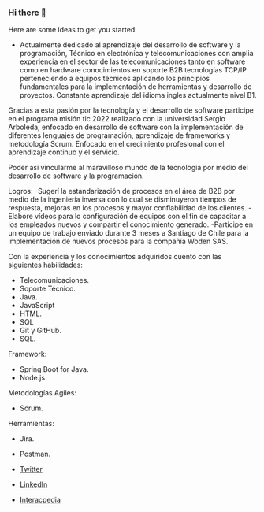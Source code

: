 ### Hi there 👋

<!--
**yohapimo/yohapimo** is a ✨ _special_ ✨ repository because its `README.md` (this file) appears on your GitHub profile.-->

Here are some ideas to get you started:

- Actualmente dedicado al aprendizaje del desarrollo de software y la programación, Técnico en electrónica y telecomunicaciones con amplia experiencia en el sector de las telecomunicaciones tanto en software como en hardware conocimientos en soporte B2B tecnologías TCP/IP perteneciendo a equipos técnicos aplicando los principios fundamentales para la implementación de herramientas y desarrollo de proyectos. Constante aprendizaje del idioma ingles actualmente nivel B1.

Gracias a esta pasión por la tecnología y el desarrollo de software participe en el programa misión tic 2022 realizado con la universidad Sergio Arboleda, enfocado en desarrollo de software con la implementación de diferentes lenguajes de programación, aprendizaje de frameworks y metodología Scrum.
Enfocado en el crecimiento profesional con el aprendizaje continuo y el servicio.

Poder así vincularme al maravilloso mundo de la tecnología por medio del desarrollo de software y la programación.

Logros:
-Sugerí la estandarización de procesos en el área de B2B por medio de la ingeniería inversa con lo cual se disminuyeron tiempos de respuesta, mejoras en los procesos y mayor confiabilidad de los clientes. 
-Elabore vídeos para lo configuración de equipos con el fin de capacitar a los empleados nuevos y compartir el conocimiento generado.
-Participe en un equipo de trabajo enviado durante 3 meses a Santiago de Chile para la implementación de nuevos procesos para la compañía Woden SAS.

Con la experiencia y los conocimientos adquiridos cuento con las siguientes habilidades:
- Telecomunicaciones.
- Soporte Técnico.
- Java.
- JavaScript
- HTML.
- SQL
- Git y GitHub.
- SQL.

Framework:
- Spring Boot for Java.
- Node.js

Metodologías Agiles:
- Scrum.

Herramientas:
- Jira.
- Postman.

- [Twitter](https://twitter.com/hawer_ck)
- [LinkedIn](https://www.linkedin.com/in/yon-hawer-pi%C3%B1eros-ck/)
- [Interacpedia](https://interacpedia.com/user/yon-hawer-pineros-mora-2)
